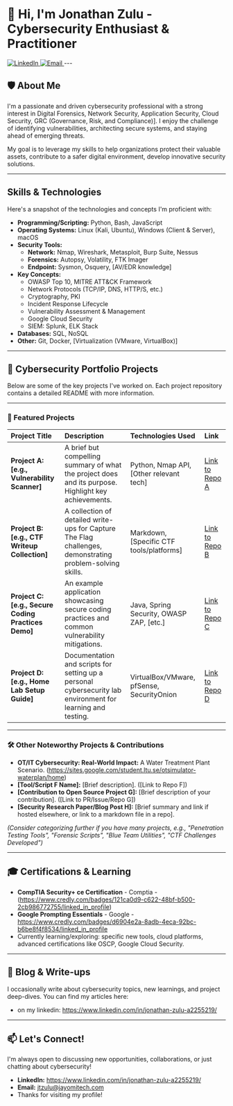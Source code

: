 # 👋 Hi, I'm Jonathan Zulu - Cybersecurity Enthusiast & Practitioner

<a href="https://www.linkedin.com/in/your-linkedin-profile/">
    <img src="https://img.shields.io/badge/LinkedIn-0077B5?style=for-the-badge&logo=linkedin&logoColor=white" alt="LinkedIn"/>
</a>
<a href="mailto:jtzulu@jayomitech.com">
    <img src="https://img.shields.io/badge/Email-D14836?style=for-the-badge&logo=gmail&logoColor=white" alt="Email"/>
</a>
---

## 🛡️ About Me

I'm a passionate and driven cybersecurity professional with a strong interest in Digital Forensics, Network Security, Application Security, Cloud Security, GRC (Governance, Risk, and Compliance)]. 
I enjoy the challenge of identifying vulnerabilities, architecting secure systems, and staying ahead of emerging threats.

My goal is to leverage my skills to help organizations protect their valuable assets, contribute to a safer digital environment, develop innovative security solutions.

---

##  Skills & Technologies

Here's a snapshot of the technologies and concepts I'm proficient with:

* **Programming/Scripting:** Python, Bash, JavaScript
* **Operating Systems:** Linux (Kali, Ubuntu), Windows (Client & Server), macOS
* **Security Tools:**
    * **Network:** Nmap, Wireshark, Metasploit, Burp Suite, Nessus
    * **Forensics:** Autopsy, Volatility, FTK Imager
    * **Endpoint:** Sysmon, Osquery, [AV/EDR knowledge]
* **Key Concepts:**
    * OWASP Top 10, MITRE ATT&CK Framework
    * Network Protocols (TCP/IP, DNS, HTTP/S, etc.)
    * Cryptography, PKI
    * Incident Response Lifecycle
    * Vulnerability Assessment & Management
    * Google Cloud Security 
    * SIEM: Splunk, ELK Stack
* **Databases:** SQL, NoSQL
* **Other:** Git, Docker, [Virtualization (VMware, VirtualBox)]

---

## 🚀 Cybersecurity Portfolio Projects

Below are some of the key projects I've worked on. Each project repository contains a detailed README with more information.

---
### 📌 Featured Projects


| Project Title                                   | Description                                                                                               | Technologies Used                           | Link                                        |
| :---------------------------------------------- | :-------------------------------------------------------------------------------------------------------- | :------------------------------------------ | :------------------------------------------ |
| **Project A: [e.g., Vulnerability Scanner]** | A brief but compelling summary of what the project does and its purpose. Highlight key achievements.        | Python, Nmap API, [Other relevant tech]     | [Link to Repo A](./link-to-your-repo-A)     |
| **Project B: [e.g., CTF Writeup Collection]** | A collection of detailed write-ups for Capture The Flag challenges, demonstrating problem-solving skills. | Markdown, [Specific CTF tools/platforms]    | [Link to Repo B](./link-to-your-repo-B)     |
| **Project C: [e.g., Secure Coding Practices Demo]**| An example application showcasing secure coding practices and common vulnerability mitigations.             | Java, Spring Security, OWASP ZAP, [etc.]    | [Link to Repo C](./link-to-your-repo-C)     |
| **Project D: [e.g., Home Lab Setup Guide]** | Documentation and scripts for setting up a personal cybersecurity lab environment for learning and testing. | VirtualBox/VMware, pfSense, SecurityOnion | [Link to Repo D](./link-to-your-repo-D)     |

---
### 🛠️ Other Noteworthy Projects & Contributions

* **OT/IT Cybersecurity: Real-World Impact:** A Water Treatment Plant Scenario. (https://sites.google.com/student.ltu.se/otsimulator-waterplan/home)
* **[Tool/Script F Name]:** [Brief description]. ([Link to Repo F])
* **[Contribution to Open Source Project G]:** [Brief description of your contribution]. ([Link to PR/Issue/Repo G])
* **[Security Research Paper/Blog Post H]:** [Brief summary and link if hosted elsewhere, or link to a markdown file in a repo].

*(Consider categorizing further if you have many projects, e.g., "Penetration Testing Tools", "Forensic Scripts", "Blue Team Utilities", "CTF Challenges Developed")*

---

## 🎓 Certifications & Learning

* **CompTIA Security+ ce Certification** - Comptia - (https://www.credly.com/badges/121ca0d9-c622-48bf-b500-2cb986772755/linked_in_profile)
* **Google Prompting Essentials** - Google - https://www.credly.com/badges/d6904e2a-8adb-4eca-92bc-b6be8f4f8534/linked_in_profile
* Currently learning/exploring: specific new tools, cloud platforms, advanced certifications like OSCP, Google Cloud Security.

---

## 📝 Blog & Write-ups

I occasionally write about cybersecurity topics, new learnings, and project deep-dives. You can find my articles here:
* on my linkedin: https://www.linkedin.com/in/jonathan-zulu-a2255219/

---

## 📫 Let's Connect!

I'm always open to discussing new opportunities, collaborations, or just chatting about cybersecurity!

* **LinkedIn:** https://www.linkedin.com/in/jonathan-zulu-a2255219/
* **Email:** jtzulu@jayomitech.com
* Thanks for visiting my profile!
